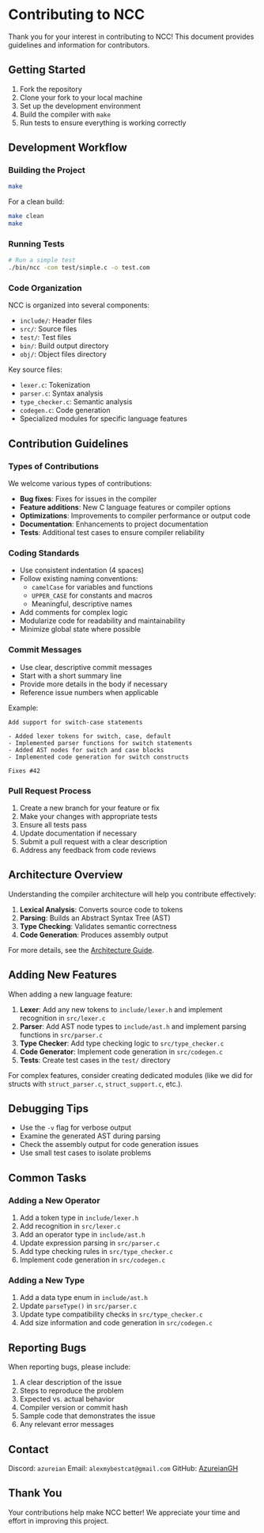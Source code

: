 # Contributing to NCC

Thank you for your interest in contributing to NCC! This document provides guidelines and information for contributors.

## Getting Started

1. Fork the repository
2. Clone your fork to your local machine
3. Set up the development environment
4. Build the compiler with `make`
5. Run tests to ensure everything is working correctly

## Development Workflow

### Building the Project

```bash
make
```

For a clean build:

```bash
make clean
make
```

### Running Tests

```bash
# Run a simple test
./bin/ncc -com test/simple.c -o test.com
```

### Code Organization

NCC is organized into several components:

- `include/`: Header files
- `src/`: Source files
- `test/`: Test files
- `bin/`: Build output directory
- `obj/`: Object files directory

Key source files:

- `lexer.c`: Tokenization
- `parser.c`: Syntax analysis
- `type_checker.c`: Semantic analysis
- `codegen.c`: Code generation
- Specialized modules for specific language features

## Contribution Guidelines

### Types of Contributions

We welcome various types of contributions:

- **Bug fixes**: Fixes for issues in the compiler
- **Feature additions**: New C language features or compiler options
- **Optimizations**: Improvements to compiler performance or output code
- **Documentation**: Enhancements to project documentation
- **Tests**: Additional test cases to ensure compiler reliability

### Coding Standards

- Use consistent indentation (4 spaces)
- Follow existing naming conventions:
  - `camelCase` for variables and functions
  - `UPPER_CASE` for constants and macros
  - Meaningful, descriptive names
- Add comments for complex logic
- Modularize code for readability and maintainability
- Minimize global state where possible

### Commit Messages

- Use clear, descriptive commit messages
- Start with a short summary line
- Provide more details in the body if necessary
- Reference issue numbers when applicable

Example:

```
Add support for switch-case statements

- Added lexer tokens for switch, case, default
- Implemented parser functions for switch statements
- Added AST nodes for switch and case blocks
- Implemented code generation for switch constructs

Fixes #42
```

### Pull Request Process

1. Create a new branch for your feature or fix
2. Make your changes with appropriate tests
3. Ensure all tests pass
4. Update documentation if necessary
5. Submit a pull request with a clear description
6. Address any feedback from code reviews

## Architecture Overview

Understanding the compiler architecture will help you contribute effectively:

1. **Lexical Analysis**: Converts source code to tokens
2. **Parsing**: Builds an Abstract Syntax Tree (AST)
3. **Type Checking**: Validates semantic correctness
4. **Code Generation**: Produces assembly output

For more details, see the [Architecture Guide](ARCHITECTURE.md).

## Adding New Features

When adding a new language feature:

1. **Lexer**: Add any new tokens to `include/lexer.h` and implement recognition in `src/lexer.c`
2. **Parser**: Add AST node types to `include/ast.h` and implement parsing functions in `src/parser.c`
3. **Type Checker**: Add type checking logic to `src/type_checker.c`
4. **Code Generator**: Implement code generation in `src/codegen.c`
5. **Tests**: Create test cases in the `test/` directory

For complex features, consider creating dedicated modules (like we did for structs with `struct_parser.c`, `struct_support.c`, etc.).

## Debugging Tips

- Use the `-v` flag for verbose output
- Examine the generated AST during parsing
- Check the assembly output for code generation issues
- Use small test cases to isolate problems

## Common Tasks

### Adding a New Operator

1. Add a token type in `include/lexer.h`
2. Add recognition in `src/lexer.c`
3. Add an operator type in `include/ast.h`
4. Update expression parsing in `src/parser.c`
5. Add type checking rules in `src/type_checker.c`
6. Implement code generation in `src/codegen.c`

### Adding a New Type

1. Add a data type enum in `include/ast.h`
2. Update `parseType()` in `src/parser.c`
3. Update type compatibility checks in `src/type_checker.c`
4. Add size information and code generation in `src/codegen.c`

## Reporting Bugs

When reporting bugs, please include:

1. A clear description of the issue
2. Steps to reproduce the problem
3. Expected vs. actual behavior
4. Compiler version or commit hash
5. Sample code that demonstrates the issue
6. Any relevant error messages

## Contact

Discord: `azureian`
Email: `alexmybestcat@gmail.com`
GitHub: [AzureianGH](https://github.com/AzureianGH)

## Thank You

Your contributions help make NCC better! We appreciate your time and effort in improving this project.
